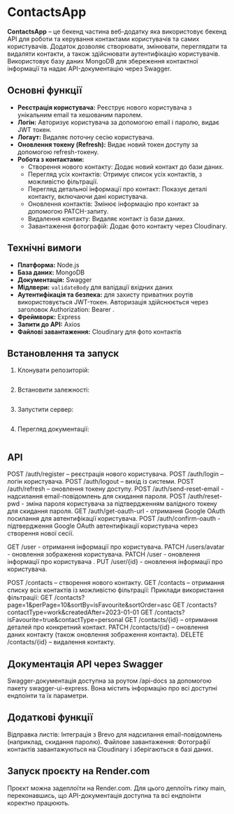 # ContactsApp

**ContactsApp** – це бекенд частина веб-додатку яка використовує бекенд API для роботи та керування контактами користувачів та самих користувачів. Додаток дозволяє створювати, змінювати, переглядати та видаляти контакти, 
а також здійснювати аутентифікацію користувачів. Використовує базу даних MongoDB для збереження контактної інформації та надає API-документацію через Swagger.

## Основні функції

- **Реєстрація користувача:** Реєструє нового користувача з унікальним email та хешованим паролем.
- **Логін:** Авторизує користувача за допомогою email і паролю, видає JWT токен.
- **Логаут:** Видаляє поточну сесію користувача.
- **Оновлення токену (Refresh):** Видає новий токен доступу за допомогою refresh-токену.
- **Робота з контактами:**
  - Створення нового контакту: Додає новий контакт до бази даних.
  - Перегляд усіх контактів: Отримує список усіх контактів, з можливістю фільтрації.
  - Перегляд детальної інформації про контакт: Показує деталі контакту, включаючи дані користувача.
  - Оновлення контактів: Змінює інформацію про контакт за допомогою PATCH-запиту.
  - Видалення контакту: Видаляє контакт із бази даних.
  - Завантаження фотографій: Додає фото контакту через Cloudinary.

## Технічні вимоги

- **Платформа:** Node.js
- **База даних:** MongoDB
- **Документація:** Swagger
- **Мідлвери:** `validateBody` для валідації вхідних даних
- **Аутентифікація та безпека:** для захисту приватних роутів використовується JWT-токен. Авторизація здійснюється через заголовок Authorization: Bearer <token>.
- **Фреймворк:** Express
- **Запити до API:** Axios
- **Файлові завантаження:** Cloudinary для фото контактів

## Встановлення та запуск

1. Клонувати репозиторій:
   ```bash git clone https://github.com/NatalySheludko/nodejs-user-directory.git
2. Встановити залежності:
   ```bash npm install
3. Запустити сервер:
   ```bash npm run dev
4. Перегляд документації:
   ```bash npm run preview-docs

## API
POST /auth/register – реєстрація нового користувача.
POST /auth/login – логін користувача.
POST /auth/logout – вихід із системи.
POST /auth/refresh – оновлення токену доступу.
POST /auth/send-reset-email - надсилання email-повідомлень для скидання пароля.
POST /auth/reset-pwd - зміна пароля користувача за підтвердженням валідного токену для скидання пароля.
GET /auth/get-oauth-url - отримання Google OAuth посилання для автентифікації користувача.
POST /auth/confirm-oauth - підтвердження Google OAuth автентифікації користувача через створення нової сесії.

GET /user - отримання інформації про користувача.
PATCH /users/avatar - оновлення зображення користувача.
PATCH /user - оновлення інформації про користувача .
PUT /user/{id} - оновлення інформації про користувача.
 
POST /contacts – створення нового контакту.
GET /contacts – отримання списку всіх контактів із можливістю фільтрації:
    Приклади використання фільтрації:
    GET /contacts?page=1&perPage=10&sortBy=isFavourite&sortOrder=asc
    GET /contacts?contactType=work&createdAfter=2023-01-01
    GET /contacts?isFavourite=true&contactType=personal
GET /contacts/{id} – отримання деталей про конкретний контакт.
PATCH /contacts/{id} – оновлення даних контакту (також оновлення зображення контакта).
DELETE /contacts/{id} – видалення контакту.

## Документація API через Swagger
Swagger-документація доступна за роутом /api-docs за допомогою пакету swagger-ui-express. Вона містить інформацію про всі доступні ендпоінти та їх параметри.

## Додаткові функції
Відправка листів: Інтеграція з Brevo для надсилання email-повідомлень (наприклад, скидання паролю).
Файлове завантаження: Фотографії контактів завантажуються на Cloudinary і зберігаються в базі даних.

## Запуск проєкту на Render.com
Проєкт можна задеплоїти на Render.com. Для цього деплоїть гілку main, переконавшись, що API-документація доступна та всі ендпоінти коректно працюють.
